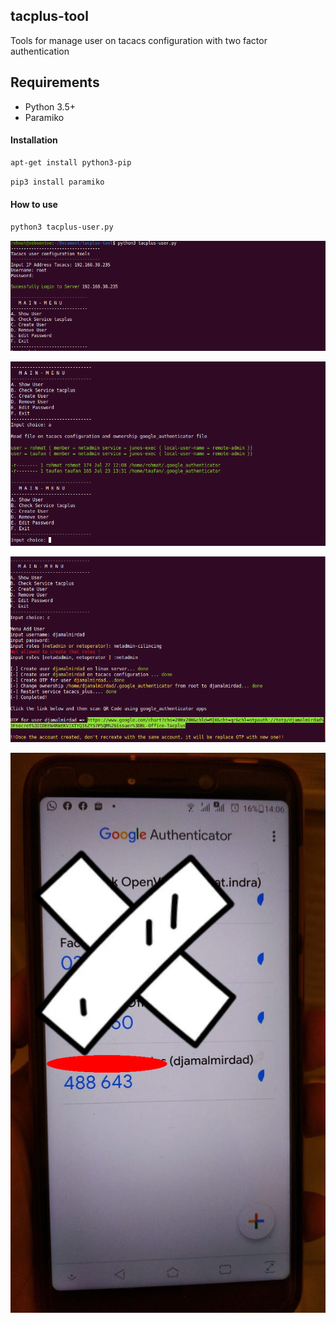 ## tacplus-tool

Tools for manage user on tacacs configuration with two factor authentication

##  Requirements

* Python 3.5+
* Paramiko


#### Installation
```bash
apt-get install python3-pip
```

```bash
pip3 install paramiko
```

#### How to use
```bash
python3 tacplus-user.py
```

![Screenshot](img/Screenshot-1.png)


![Screenshot](img/Screenshot-2.png)


![Screenshot](img/Screenshot-3.png)


![Screenshot](img/Screenshot-4.png)
